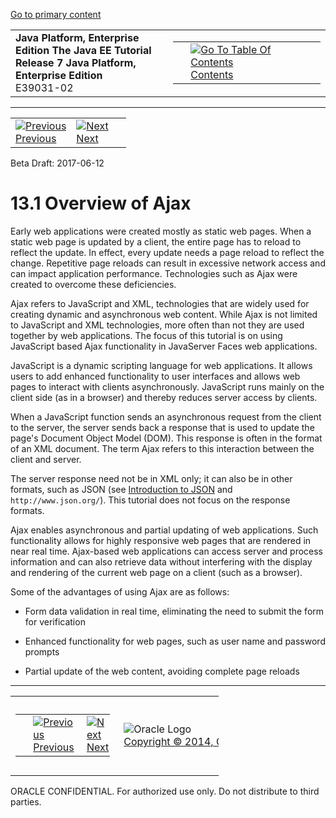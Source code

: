 [Go to primary content](#BEGIN)

<table>
<colgroup>
<col width="50%" />
<col width="50%" />
</colgroup>
<tbody>
<tr class="odd">
<td><strong>Java Platform, Enterprise Edition The Java EE Tutorial</strong><br />
<strong>Release 7 Java Platform, Enterprise Edition</strong><br />
E39031-02</td>
<td><table>
<tbody>
<tr class="odd">
<td> </td>
<td><a href="toc.htm"><img src="../../dcommon/gifs/toc.gif" alt="Go To Table Of Contents" /><br />
<span class="icon">Contents</span></a></td>
</tr>
</tbody>
</table></td>
</tr>
</tbody>
</table>

-----

<table>
<tbody>
<tr class="odd">
<td><a href="jsf-ajax.htm"><img src="../../dcommon/gifs/leftnav.gif" alt="Previous" /><br />
<span class="icon">Previous</span></a> </td>
<td><a href="jsf-ajax002.htm"><img src="../../dcommon/gifs/rightnav.gif" alt="Next" /><br />
<span class="icon">Next</span></a></td>
<td> </td>
</tr>
</tbody>
</table>

Beta Draft: 2017-06-12

# 13.1 Overview of Ajax

Early web applications were created mostly as static web pages. When a
static web page is updated by a client, the entire page has to reload to
reflect the update. In effect, every update needs a page reload to
reflect the change. Repetitive page reloads can result in excessive
network access and can impact application performance. Technologies such
as Ajax were created to overcome these deficiencies.

Ajax refers to JavaScript and XML, technologies that are widely used for
creating dynamic and asynchronous web content. While Ajax is not limited
to JavaScript and XML technologies, more often than not they are used
together by web applications. The focus of this tutorial is on using
JavaScript based Ajax functionality in JavaServer Faces web
applications.

JavaScript is a dynamic scripting language for web applications. It
allows users to add enhanced functionality to user interfaces and allows
web pages to interact with clients asynchronously. JavaScript runs
mainly on the client side (as in a browser) and thereby reduces server
access by clients.

When a JavaScript function sends an asynchronous request from the client
to the server, the server sends back a response that is used to update
the page's Document Object Model (DOM). This response is often in the
format of an XML document. The term Ajax refers to this interaction
between the client and server.

The server response need not be in XML only; it can also be in other
formats, such as JSON (see [Introduction to JSON](jsonp001.htm#BABEECIB)
and `http://www.json.org/`). This tutorial does not focus on the
response formats.

Ajax enables asynchronous and partial updating of web applications. Such
functionality allows for highly responsive web pages that are rendered
in near real time. Ajax-based web applications can access server and
process information and can also retrieve data without interfering with
the display and rendering of the current web page on a client (such as a
browser).

Some of the advantages of using Ajax are as follows:

  - Form data validation in real time, eliminating the need to submit
    the form for verification

  - Enhanced functionality for web pages, such as user name and password
    prompts

  - Partial update of the web content, avoiding complete page reloads

-----

<table style="width:66%;">
<colgroup>
<col width="33%" />
<col width="0%" />
<col width="33%" />
</colgroup>
<tbody>
<tr class="odd">
<td><table style="width:96%;">
<colgroup>
<col width="0%" />
<col width="48%" />
<col width="48%" />
</colgroup>
<tbody>
<tr class="odd">
<td> </td>
<td><a href="jsf-ajax.htm"><img src="../../dcommon/gifs/leftnav.gif" alt="Previous" /><br />
<span class="icon">Previous</span></a> </td>
<td><a href="jsf-ajax002.htm"><img src="../../dcommon/gifs/rightnav.gif" alt="Next" /><br />
<span class="icon">Next</span></a></td>
</tr>
</tbody>
</table></td>
<td><img src="../../dcommon/gifs/oracle.gif" alt="Oracle Logo" class="copyrightlogo" /> <a href="../../dcommon/html/cpyr.htm"><br />
<span class="copyrightlogo">Copyright © 2014, Oracle and/or its affiliates. All rights reserved.</span></a></td>
<td><table>
<tbody>
<tr class="odd">
<td> </td>
<td><a href="toc.htm"><img src="../../dcommon/gifs/toc.gif" alt="Go To Table Of Contents" /><br />
<span class="icon">Contents</span></a></td>
</tr>
</tbody>
</table></td>
</tr>
</tbody>
</table>

ORACLE CONFIDENTIAL. For authorized use only. Do not distribute to third parties.
